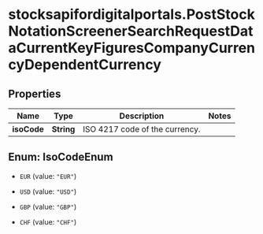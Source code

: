 # stocksapifordigitalportals.PostStockNotationScreenerSearchRequestDataCurrentKeyFiguresCompanyCurrencyDependentCurrency

## Properties

Name | Type | Description | Notes
------------ | ------------- | ------------- | -------------
**isoCode** | **String** | ISO 4217 code of the currency. | 



## Enum: IsoCodeEnum


* `EUR` (value: `"EUR"`)

* `USD` (value: `"USD"`)

* `GBP` (value: `"GBP"`)

* `CHF` (value: `"CHF"`)




